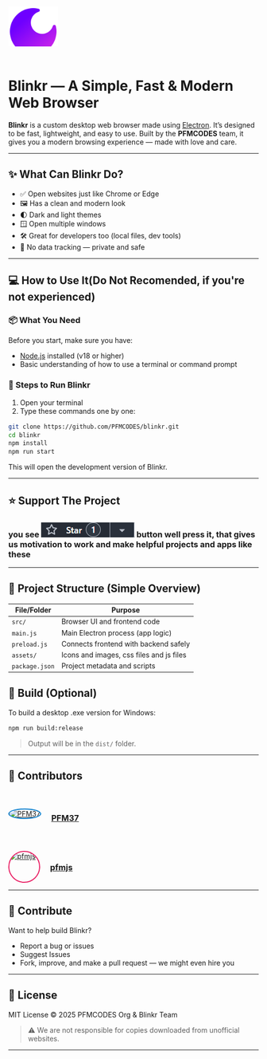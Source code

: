 <img alt="Thumbnail Not Available" src="./assets/images/logo.png" style="width: 100px; clip-path: inset(0 0 20% 0);">

# Blinkr — A Simple, Fast & Modern Web Browser

**Blinkr** is a custom desktop web browser made using [Electron](https://www.electronjs.org/). It’s designed to be fast, lightweight, and easy to use. Built by the **PFMCODES** team, it gives you a modern browsing experience — made with love and care.

---

## ✨ What Can Blinkr Do?

- ✅ Open websites just like Chrome or Edge
- 🖼️ Has a clean and modern look
- 🌓 Dark and light themes
- 🪟 Open multiple windows
- 🛠️ Great for developers too (local files, dev tools)
- 🔐 No data tracking — private and safe

---

## 💻 How to Use It(Do Not Recomended, if you're not experienced)

### 📦 What You Need

Before you start, make sure you have:

- [Node.js](https://nodejs.org/) installed (v18 or higher)
- Basic understanding of how to use a terminal or command prompt

### 🔧 Steps to Run Blinkr

1. Open your terminal
2. Type these commands one by one:

```bash
git clone https://github.com/PFMCODES/blinkr.git
cd blinkr
npm install
npm run start
```

This will open the development version of Blinkr.

---

## ⭐ Support The Project

### you see ![Star (1)](star.png) button well press it, that gives us motivation to work and make helpful projects and apps like these
---

## 📂 Project Structure (Simple Overview)

| File/Folder    | Purpose                               |
| -------------- | ------------------------------------- |
| `src/`         | Browser UI and frontend code          |
| `main.js`      | Main Electron process (app logic)     |
| `preload.js`   | Connects frontend with backend safely |
| `assets/`      | Icons and images, css files and js files                      |
| `package.json` | Project metadata and scripts          |


## 🔧 Build (Optional)

To build a desktop .exe version for Windows:

```bash
npm run build:release
```

> Output will be in the `dist/` folder.

---

## 🤝 Contributors

### <a href="https://github.com/pfm37" style="display: flex; align-item: center; gap: 20px">
<img src="https://avatars.githubusercontent.com/u/191955001?v=4" width="60" height="60" style="border-radius: 50%; border: 2px solid #007acc;" alt="PFM37"/> <h3>PFM37</h3>
</a>

### <a href="https://github.com/pfmjs" style="display: flex; gap: 20px">
<img src="https://avatars.githubusercontent.com/u/191955001?v=4" width="60" height="60" style="border-radius: 50%; border: 2px solid #e91e63;" alt="pfmjs"/>
<h3>pfmjs</h3>
</a>

---

## 🤝 Contribute

Want to help build Blinkr?
- Report a bug or issues
- Suggest Issues
- Fork, improve, and make a pull request — we might even hire you 
---

## 📜 License
MIT License © 2025 PFMCODES Org & Blinkr Team
> ⚠️ We are not responsible for copies downloaded from unofficial websites.

---